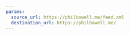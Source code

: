```yaml
---
params:
  source_url: https://philbowell.me/feed.xml
  destination_url: https://philbowell.me/
---
```

